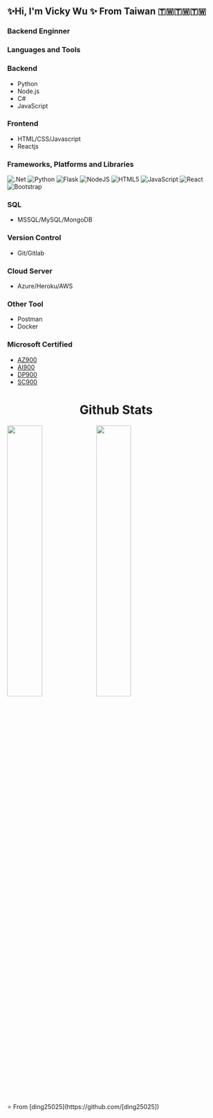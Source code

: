 ## ✨Hi, I'm Vicky Wu ✨ From Taiwan 🇹🇼🇹🇼🇹🇼

### Backend Enginner

### Languages and Tools
### Backend
   - Python
   - Node.js
   - C#
   - JavaScript
   
### Frontend
   - HTML/CSS/Javascript
   - Reactjs
   
### Frameworks, Platforms and Libraries
![.Net](https://img.shields.io/badge/.NET-5C2D91?style=for-the-badge&logo=.net&logoColor=white)
![Python](https://img.shields.io/badge/python-3670A0?style=for-the-badge&logo=python&logoColor=ffdd54)
![Flask](https://img.shields.io/badge/flask-%23000.svg?style=for-the-badge&logo=flask&logoColor=white)
![NodeJS](https://img.shields.io/badge/node.js-6DA55F?style=for-the-badge&logo=node.js&logoColor=white)
![HTML5](https://img.shields.io/badge/html5-%23E34F26.svg?style=for-the-badge&logo=html5&logoColor=white)
![JavaScript](https://img.shields.io/badge/javascript-%23323330.svg?style=for-the-badge&logo=javascript&logoColor=%23F7DF1E)
![React](https://img.shields.io/badge/react-%2320232a.svg?style=for-the-badge&logo=react&logoColor=%2361DAFB)
![Bootstrap](https://img.shields.io/badge/bootstrap-%23563D7C.svg?style=for-the-badge&logo=bootstrap&logoColor=white)

### SQL
   - MSSQL/MySQL/MongoDB
### Version Control
   - Git/Gitlab
### Cloud Server 
   - Azure/Heroku/AWS
### Other Tool 
   - Postman
   - Docker 
### Microsoft Certified
   - [AZ900](https://www.credly.com/badges/de8f0ad6-1143-4999-b2d8-35d8bd538f29/linked_in_profile)
   - [AI900](https://www.credly.com/badges/043a0214-3844-4662-b22e-6cdb4fc90e18/linked_in_profile)
   - [DP900](https://www.credly.com/badges/7ac04e40-8b39-4275-9e36-594e85bdb86c/linked_in_profile)
   - [SC900](https://www.credly.com/badges/dd5b0f34-ba4c-470d-aef8-3e63e21362ed/linked_in_profile)
<h1 align="center">Github Stats</h1>
<div>
<img width="40%"  src="https://github-readme-stats.vercel.app/api?username=ding25025&show_icons=true">
<img width="40%" src="https://github-readme-stats.vercel.app/api/top-langs/?username=ding25025&layout=compact">
</div>
⭐️ From [ding25025](https://github.com/[ding25025])
<!--
**ding25025/ding25025** is a ✨ _special_ ✨ repository because its `README.md` (this file) appears on your GitHub profile.

Here are some ideas to get you started:

- 🔭 I’m currently working on ...
- 🌱 I’m currently learning ...
- 👯 I’m looking to collaborate on ...
- 🤔 I’m looking for help with ...
- 💬 Ask me about ...
- 📫 How to reach me: ...
- 😄 Pronouns: ...
- ⚡ Fun fact: ...
-->
